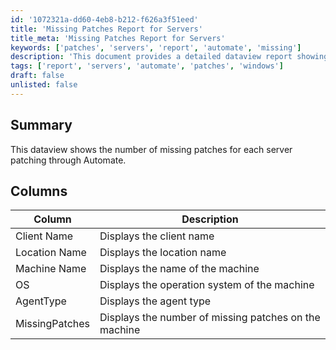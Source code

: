 ```yaml
---
id: '1072321a-dd60-4eb8-b212-f626a3f51eed'
title: 'Missing Patches Report for Servers'
title_meta: 'Missing Patches Report for Servers'
keywords: ['patches', 'servers', 'report', 'automate', 'missing']
description: 'This document provides a detailed dataview report showing the number of missing patches for each server managed through ConnectWise Automate. It includes essential columns such as client name, location name, machine name, operating system, agent type, and the count of missing patches.'
tags: ['report', 'servers', 'automate', 'patches', 'windows']
draft: false
unlisted: false
---
```

## Summary

This dataview shows the number of missing patches for each server patching through Automate.

## Columns

| Column          | Description                                      |
|-----------------|--------------------------------------------------|
| Client Name     | Displays the client name                         |
| Location Name   | Displays the location name                       |
| Machine Name    | Displays the name of the machine                 |
| OS              | Displays the operation system of the machine     |
| AgentType       | Displays the agent type                          |
| MissingPatches  | Displays the number of missing patches on the machine |






